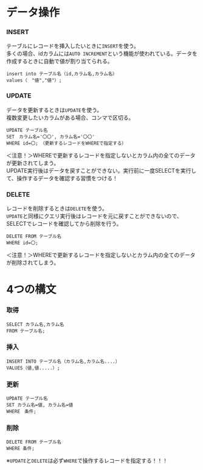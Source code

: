 # データ操作
### INSERT
テーブルにレコードを挿入したいときに`INSERT`を使う。<br>
多くの場合、idカラムには`AUTO INCREMENT`という機能が使われている。データを作成するときに自動で値が割り当てられる。
```
insert into テーブル名（id,カラム名,カラム名）
values（　"値","値"）;
```

### UPDATE
データを更新するときは`UPDATE`を使う。<br>
複数変更したいカラムがある場合、コンマで区切る。
```
UPDATE テーブル名
SET　カラム名='〇〇', カラム名='〇〇'
WHERE id=〇;　（更新するレコードをWHEREで指定する）
```
＜注意！＞WHEREで更新するレコードを指定しないとカラム内の全てのデータが更新されてしまう。<br>
UPDATE実行後はデータを戻すことができない。実行前に一度SELECTを実行して、操作するデータを確認する習慣をつける！


### DELETE
レコードを削除するときは`DELETE`を使う。<br>
`UPDATE`と同様にクエリ実行後はレコードを元に戻すことができないので、SELECTでレコードを確認してから削除を行う。
```
DELETE FROM テーブル名
WHERE id=〇;
```
＜注意！＞WHEREで更新するレコードを指定しないとカラム内の全てのデータが削除されてしまう。

# 4つの構文
### 取得
```
SELECT カラム名,カラム名
FROM テーブル名;
```
### 挿入
```
INSERT INTO テーブル名（カラム名,カラム名....）
VALUES（値,値.....）;
```
### 更新
```
UPDATE テーブル名
SET カラム名=値, カラム名=値
WHERE　条件;
```
### 削除
```
DELETE FROM テーブル名
WHERE 条件;
```
※`UPDATE`と`DELETE`は必ず`WHERE`で操作するレコードを指定する！！！
